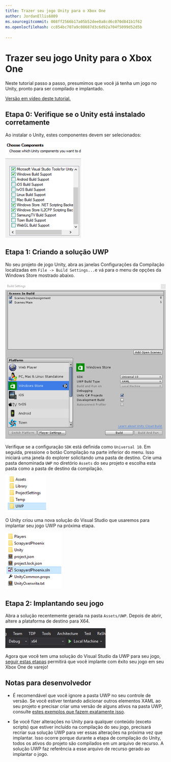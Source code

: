 ```yaml
---
title: Trazer seu jogo Unity para o Xbox One
author: JordanEllis6809
ms.sourcegitcommit: 008ff2566b17a05b52dee0a8cd6c070d841b1f62
ms.openlocfilehash: cc854bc707a9c08687d3c6d92a704f5099d52d5b

---
```


# Trazer seu jogo Unity para o Xbox One

Neste tutorial passo a passo, presumimos que você já tenha um jogo no Unity, pronto para ser compilado e implantado.

[Versão em vídeo deste tutorial.](https://www.youtube.com/watch?v=f0Ptvw7k-CE)

## Etapa 0: Verifique se o Unity está instalado corretamente

Ao instalar o Unity, estes componentes devem ser selecionados:

![Componentes de instalação do Unity](images/unity-install-components.png)

## Etapa 1: Criando a solução UWP

No seu projeto de jogo Unity, abra as janelas Configurações da Compilação localizadas em `File -> Build Settings...`e vá para o menu de opções da Windows Store mostrado abaixo.

![Janela Configurações da Compilação](images/build-settings.png)

Verifique se a configuração `SDK` está definida como `Universal 10`. Em seguida, pressione o botão Compilação na parte inferior do menu. Isso iniciará uma janela do explorer solicitando uma pasta de destino. Crie uma pasta denominada `UWP` no diretório `Assets` do seu projeto e escolha esta pasta como a pasta de destino da compilação.

![Pasta de destino da compilação](images/build-destination.png)

O Unity criou uma nova solução do Visual Studio que usaremos para implantar seu jogo UWP na próxima etapa.

![Solução do VS da UWP](images/uwp-vs-solution.png)

## Etapa 2: Implantando seu jogo

Abra a solução recentemente gerada na pasta `Assets/UWP`.  Depois de abrir, altere a plataforma de destino para X64.

![Plataforma da Compilação x64](images/x64-build-platform.png)

Agora que você tem uma solução do Visual Studio da UWP para seu jogo, [seguir estas etapas](https://msdn.microsoft.com/en-us/windows/uwp/xbox-apps/getting-started) permitirá que você implante com êxito seu jogo em seu Xbox One de varejo!

## Notas para desenvolvedor

- É recomendável que você ignore a pasta UWP no seu controle de versão. Se você estiver tentando adicionar outros elementos XAML ao seu projeto e precisar criar uma versão de alguns ativos na pasta UWP, consulte [estes exemplos que fazem exatamente isso](https://bitbucket.org/Unity-Technologies/windowsstoreappssamples/overview).

- Se você fizer alterações no Unity para qualquer conteúdo (exceto scripts) que estiver incluído na compilação do seu jogo, precisará recriar sua solução UWP para ver essas alterações na próxima vez que implantar. Isso ocorre porque durante a etapa de compilação do Unity, todos os ativos do projeto são compilados em um arquivo de recurso. A solução UWP faz referência a esse arquivo de recurso gerado ao implantar o jogo.




<!--HONumber=Jun16_HO4-->



